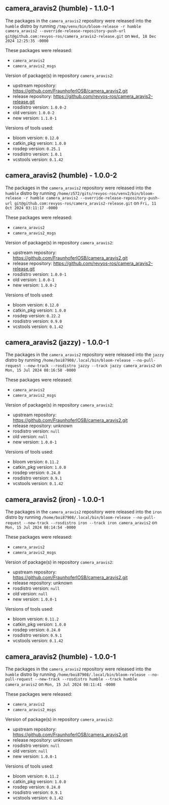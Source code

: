 ## camera_aravis2 (humble) - 1.1.0-1

The packages in the `camera_aravis2` repository were released into the `humble` distro by running `/tmp/venv/bin/bloom-release -r humble camera_aravis2 --override-release-repository-push-url git@github.com:revyos-ros/camera_aravis2-release.git` on `Wed, 18 Dec 2024 12:25:35 -0000`

These packages were released:
- `camera_aravis2`
- `camera_aravis2_msgs`

Version of package(s) in repository `camera_aravis2`:

- upstream repository: https://github.com/FraunhoferIOSB/camera_aravis2.git
- release repository: https://github.com/revyos-ros/camera_aravis2-release.git
- rosdistro version: `1.0.0-2`
- old version: `1.0.0-2`
- new version: `1.1.0-1`

Versions of tools used:

- bloom version: `0.12.0`
- catkin_pkg version: `1.0.0`
- rosdep version: `0.25.1`
- rosdistro version: `1.0.1`
- vcstools version: `0.1.42`


## camera_aravis2 (humble) - 1.0.0-2

The packages in the `camera_aravis2` repository were released into the `humble` distro by running `/home/z572/gits/revyos-ros/venv2/bin/bloom-release -r humble camera_aravis2 --override-release-repository-push-url git@github.com:revyos-ros/camera_aravis2-release.git` on `Fri, 11 Oct 2024 03:11:17 -0000`

These packages were released:
- `camera_aravis2`
- `camera_aravis2_msgs`

Version of package(s) in repository `camera_aravis2`:

- upstream repository: https://github.com/FraunhoferIOSB/camera_aravis2.git
- release repository: https://github.com/revyos-ros/camera_aravis2-release.git
- rosdistro version: `1.0.0-1`
- old version: `1.0.0-1`
- new version: `1.0.0-2`

Versions of tools used:

- bloom version: `0.12.0`
- catkin_pkg version: `1.0.0`
- rosdep version: `0.22.2`
- rosdistro version: `0.9.0`
- vcstools version: `0.1.42`


## camera_aravis2 (jazzy) - 1.0.0-1

The packages in the `camera_aravis2` repository were released into the `jazzy` distro by running `/home/boi87908/.local/bin/bloom-release --no-pull-request --new-track --rosdistro jazzy --track jazzy camera_aravis2` on `Mon, 15 Jul 2024 08:16:58 -0000`

These packages were released:
- `camera_aravis2`
- `camera_aravis2_msgs`

Version of package(s) in repository `camera_aravis2`:

- upstream repository: https://github.com/FraunhoferIOSB/camera_aravis2.git
- release repository: unknown
- rosdistro version: `null`
- old version: `null`
- new version: `1.0.0-1`

Versions of tools used:

- bloom version: `0.11.2`
- catkin_pkg version: `1.0.0`
- rosdep version: `0.24.0`
- rosdistro version: `0.9.1`
- vcstools version: `0.1.42`


## camera_aravis2 (iron) - 1.0.0-1

The packages in the `camera_aravis2` repository were released into the `iron` distro by running `/home/boi87908/.local/bin/bloom-release --no-pull-request --new-track --rosdistro iron --track iron camera_aravis2` on `Mon, 15 Jul 2024 08:14:54 -0000`

These packages were released:
- `camera_aravis2`
- `camera_aravis2_msgs`

Version of package(s) in repository `camera_aravis2`:

- upstream repository: https://github.com/FraunhoferIOSB/camera_aravis2.git
- release repository: unknown
- rosdistro version: `null`
- old version: `null`
- new version: `1.0.0-1`

Versions of tools used:

- bloom version: `0.11.2`
- catkin_pkg version: `1.0.0`
- rosdep version: `0.24.0`
- rosdistro version: `0.9.1`
- vcstools version: `0.1.42`


## camera_aravis2 (humble) - 1.0.0-1

The packages in the `camera_aravis2` repository were released into the `humble` distro by running `/home/boi87908/.local/bin/bloom-release --no-pull-request --new-track --rosdistro humble --track humble camera_aravis2` on `Mon, 15 Jul 2024 08:11:41 -0000`

These packages were released:
- `camera_aravis2`
- `camera_aravis2_msgs`

Version of package(s) in repository `camera_aravis2`:

- upstream repository: https://github.com/FraunhoferIOSB/camera_aravis2.git
- release repository: unknown
- rosdistro version: `null`
- old version: `null`
- new version: `1.0.0-1`

Versions of tools used:

- bloom version: `0.11.2`
- catkin_pkg version: `1.0.0`
- rosdep version: `0.24.0`
- rosdistro version: `0.9.1`
- vcstools version: `0.1.42`


